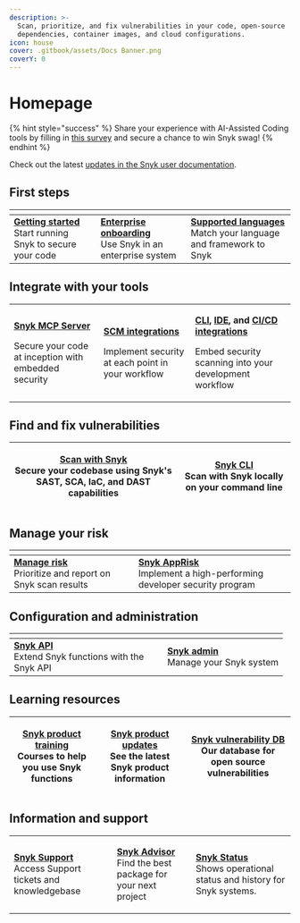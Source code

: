 ```yaml
---
description: >-
  Scan, prioritize, and fix vulnerabilities in your code, open-source
  dependencies, container images, and cloud configurations.
icon: house
cover: .gitbook/assets/Docs Banner.png
coverY: 0
---
```


# Homepage

{% hint style="success" %}
Share your experience with AI-Assisted Coding tools by filling in [this survey](https://forms.gle/DnfMiqc6BtAy16UX7) and secure a chance to win Snyk swag!
{% endhint %}

Check out the latest [updates in the Snyk user documentation](whats-new.md).

## First steps

<table data-header-hidden data-full-width="false"><thead><tr><th></th><th></th><th></th></tr></thead><tbody><tr><td><mark style="color:purple;">​</mark><a href="getting-started/"><strong>Getting started</strong></a><br>Start running Snyk to secure your code</td><td><a href="enterprise-setup/"><strong>Enterprise onboarding</strong></a><br>Use Snyk in an enterprise system</td><td><a href="supported-languages-package-managers-and-frameworks/"><strong>Supported languages</strong></a><br>Match your language and framework to Snyk</td></tr></tbody></table>

## Integrate with your tools <a href="#explore-snyk-products" id="explore-snyk-products"></a>

|                                                                                                                                                                                                      |                                                                                                                                  |                                                                                                                                                                                                                                                                                                                                                                                                        |
| ---------------------------------------------------------------------------------------------------------------------------------------------------------------------------------------------------- | -------------------------------------------------------------------------------------------------------------------------------- | ------------------------------------------------------------------------------------------------------------------------------------------------------------------------------------------------------------------------------------------------------------------------------------------------------------------------------------------------------------------------------------------------------ |
| <p><a href="cli-ide-and-ci-cd-integrations/snyk-cli/developer-guardrails-for-agentic-workflows/"><strong>Snyk MCP Server</strong></a></p><p>Secure your code at inception with embedded security</p> | <p><a href="scm-integrations/"><strong>SCM integrations</strong></a></p><p>Implement security at each point in your workflow</p> | <p><a href="cli-ide-and-ci-cd-integrations/snyk-cli/"><strong>CLI</strong></a><strong>,</strong> <a href="cli-ide-and-ci-cd-integrations/snyk-ide-plugins-and-extensions/"><strong>IDE</strong></a><strong>, and</strong> <a href="scm-ide-and-ci-cd-integrations/snyk-ci-cd-integrations/"><strong>CI/CD integrations</strong></a>  </p><p>Embed security scanning into your development workflow</p> |

## Find and fix vulnerabilities <a href="#explore-snyk-products" id="explore-snyk-products"></a>

| <p><a href="scan-with-snyk/overview.md"><strong>Scan with Snyk</strong></a><br>Secure your codebase using Snyk's SAST, SCA, IaC, and DAST capabilities</p> | <p><a href="cli-ide-and-ci-cd-integrations/snyk-cli/"><strong>Snyk CLI</strong></a><br>Scan with Snyk locally on your command line</p> |
| ---------------------------------------------------------------------------------------------------------------------------------------------------------- | -------------------------------------------------------------------------------------------------------------------------------------- |

## Manage your risk

<table data-header-hidden><thead><tr><th width="254"></th><th width="325"></th></tr></thead><tbody><tr><td><a href="manage-risk/"><strong>Manage risk</strong></a><br>Prioritize and report on Snyk scan results</td><td><a href="scan-with-snyk/snyk-apprisk.md"><strong>Snyk AppRisk</strong></a><br>Implement a high-performing developer security program</td></tr></tbody></table>

## Configuration and administration <a href="#use-other-resources" id="use-other-resources"></a>

<table data-header-hidden><thead><tr><th width="259"></th><th></th></tr></thead><tbody><tr><td><a href="snyk-api/"><strong>Snyk API</strong></a><br>Extend Snyk functions with the Snyk API</td><td><a href="snyk-admin/"><strong>Snyk admin</strong></a><br>Manage your Snyk system</td></tr></tbody></table>

## Learning resources

| <p><a href="https://learn.snyk.io/catalog/product-training/?type=product-training"><strong>Snyk product training</strong></a><br>Courses to help you use Snyk functions</p> | <p>​<a href="https://updates.snyk.io/"><strong>Snyk product updates</strong></a><br>See the latest Snyk product information</p> | <p><a href="https://security.snyk.io/"><strong>Snyk vulnerability DB</strong></a><br>Our database for open source vulnerabilities</p> |
| --------------------------------------------------------------------------------------------------------------------------------------------------------------------------- | ------------------------------------------------------------------------------------------------------------------------------- | ------------------------------------------------------------------------------------------------------------------------------------- |

## Information and support

|                                                                                                                            |                                                                                                                                              |                                                                                                                                     |
| -------------------------------------------------------------------------------------------------------------------------- | -------------------------------------------------------------------------------------------------------------------------------------------- | ----------------------------------------------------------------------------------------------------------------------------------- |
| <p><a href="https://support.snyk.io/s/">​<strong>Snyk Support</strong></a><br>Access Support tickets and knowledgebase</p> | <p><strong>​</strong><a href="https://snyk.io/advisor/"><strong>Snyk Advisor</strong></a><br>Find the best package for your next project</p> | <p><a href="https://status.snyk.io/"><strong>Snyk Status</strong></a><br>Shows operational status and history for Snyk systems.</p> |

